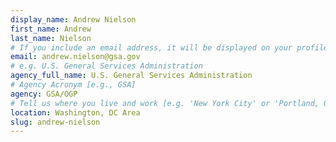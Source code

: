 ```yaml
---
display_name: Andrew Nielson
first_name: Andrew
last_name: Nielson
# If you include an email address, it will be displayed on your profile page
email: andrew.nielson@gsa.gov
# e.g. U.S. General Services Administration
agency_full_name: U.S. General Services Administration
# Agency Acronym [e.g., GSA]
agency: GSA/OGP
# Tell us where you live and work [e.g. 'New York City' or 'Portland, OR']
location: Washington, DC Area
slug: andrew-nielson
---
```

